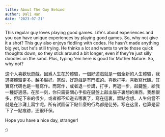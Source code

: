 ```yaml
---
title: About The Guy Behind
author: Dali Han
date: '2023-07-21'
---
```


This regular guy loves playing good games. Life's about experiences and you can have unique experiences by playing good games. So, why not give it a shot? This guy also enjoys fiddling with codes. He hasn't made anything big yet, but he's still trying. He thinks a lot and wants to write those quick thoughts down, so they stick around a bit longer, even if they're just silly doodles on the sand. Plus, typing 'em here is good for Mother Nature. So, why not?

这个人喜歡玩遊戲。因爲人生在於體驗，一個好遊戲就是一個全新的人生體驗，我選擇體驗更多。越多越好。當然，好遊戲是有門檻的。喜歡打字。喜歡寫代碼。其實寫代碼也是一種寫作。而寫作，或者退一步講，打字，再退一步，敲鍵盤，給我一種舒適感。在那一刻，你只需要關心手指在鍵盤上敲出腦子裏想的東西。我想很多，但記下來的很少，或者都不知道去哪裏了，寫在這裏，留點念想。人生何嘗不就是在沙灘上寫字呢。所有試圖留下點什麼的行為都是徒勞。写在这里，也算是留下了一點痕跡，还很环保。

Hope you have a nice day, stranger! 

:)

